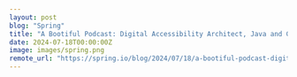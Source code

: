 ```yaml
---
layout: post
blog: "Spring"
title: "A Bootiful Podcast: Digital Accessibility Architect, Java and Groovy legend, Scott Davis"
date: 2024-07-18T00:00:00Z
image: images/spring.png
remote_url: "https://spring.io/blog/2024/07/18/a-bootiful-podcast-digital-accessibility-architect-java-and-groovy-legend"
---
```

